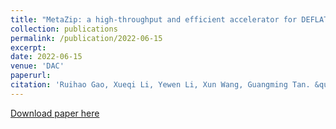 ```yaml
---
title: "MetaZip: a high-throughput and efficient accelerator for DEFLATE"
collection: publications
permalink: /publication/2022-06-15
excerpt:
date: 2022-06-15
venue: 'DAC'
paperurl:
citation: 'Ruihao Gao, Xueqi Li, Yewen Li, Xun Wang, Guangming Tan. &quot;MetaZip: a high-throughput and efficient accelerator for DEFLATE.&quot; <i>DAC 2022: 319-324</i>'
---
```


[Download paper here](http://tanniu.github.io/files/paper18.pdf)
